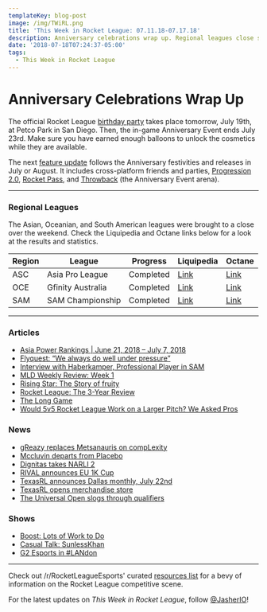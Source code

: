 ```yaml
---
templateKey: blog-post
image: /img/TWiRL.png
title: 'This Week in Rocket League: 07.11.18-07.17.18'
description: Anniversary celebrations wrap up. Regional leagues close shop.
date: '2018-07-18T07:24:37-05:00'
tags:
  - This Week in Rocket League
---
```

# Anniversary Celebrations Wrap Up

The official Rocket League [birthday party](http://www.rocketleague.com/news/rocket-league-third-birthday-party/) takes place tomorrow, July 19th, at Petco Park in San Diego. Then, the in-game Anniversary Event ends July 23rd. Make sure you have earned enough balloons to unlock the cosmetics while they are available.

The next [feature update](https://www.rocketleague.com/news/rocket-league-roadmap-summer-2018/) follows the Anniversary festivities and releases in July or August. It includes cross-platform friends and parties, [Progression 2.0](https://www.rocketleague.com/news/incoming-changes-to-xp-and-level-progression/), [Rocket Pass](https://www.rocketleague.com/news/rocket-pass-a-closer-look/), and [Throwback](https://twitter.com/RocketLeague/status/1016392258201870336) (the Anniversary Event arena). 

---

### Regional Leagues

The Asian, Oceanian, and South American leagues were brought to a close over the weekend. Check the Liquipedia and Octane links below for a look at the results and statistics. 

| Region | League            | Progress | Liquipedia                                                                                   | Octane                                                                    |
| ------ | ----------------- | -------- | -------------------------------------------------------------------------------------------- | ------------------------------------------------------------------------- |
| ASC    | Asia Pro League   | Completed   | [Link](https://liquipedia.net/rocketleague/1NE_eSports/Asia_Pro_League/Season_2) | [Link](https://octane.gg/event/asia-pro-league-season-two)                |
| OCE    | Gfinity Australia | Completed   | [Link](https://liquipedia.net/rocketleague/Gfinity/Australia/Elite_Series/Season_1)          | [Link](https://octane.gg/event/gfinity-australia-elite-series-season-one) |
| SAM    | SAM Championship  | Completed   | [Link](https://liquipedia.net/rocketleague/SAM_Championship/Season_1/League_Play)            | [Link](https://octane.gg/event/sam-championship-season-one)               |

---

### Articles

* [Asia Power Rankings | June 21, 2018 – July 7, 2018](https://rocketleagueasia.com/asia-power-rankings-june-21-2018-july-7-2018/)
* [Flyquest: “We always do well under pressure”](https://rocketeers.gg/interview-flyquest-narli-2-primethunder-wonder-ayyjayy/)
* [Interview with Haberkamper, Professional Player in SAM](http://team-dignitas.net/articles/blogs/rocket-league/12727/rocket-league-interview-haberkamper-south-american-professional-player)
* [MLD Weekly Review: Week 1](https://www.mldoubles.com/single-post/2018/07/17/Season-7-Week-1-Review)
* [Rising Star: The Story of fruity](https://octane.gg/news/rising-star-the-story-of-fruity/)
* [Rocket League: The 3-Year Review](https://www.polygon.com/2018/7/17/17578850/rocket-league-review-xbox-one-switch-ps4-pc)
* [The Long Game](https://www.theplayerslobby.com/2004/the-long-game-kronovi-g2-rocket-league/#.ZRjwo8fd5n)
* [Would 5v5 Rocket League Work on a Larger Pitch? We Asked Pros](https://www.redbull.com/us-en/rocket-league-pros-discuss-5v5-mode)

### News

* [gReazy replaces Metsanauris on compLexity](https://octane.gg/news/greazy-replaces-metsanauris-on-complexity/)
* [Mccluvin departs from Placebo](https://octane.gg/news/mccluvin-and-placebo-part-ways-with-each-other)
* [Dignitas takes NARLI 2](https://www.reddit.com/r/RocketLeagueEsports/comments/8yss86/northern_arena_rocket_league_invitational_2_50000/)
* [RIVAL announces EU 1K Cup](https://www.reddit.com/r/RocketLeagueEsports/comments/8yux13/rival_eu_1k_cup_july_21st_22nd_1000_prize_pool/)
* [TexasRL announces Dallas monthly, July 22nd](https://twitter.com/TexasRL/status/1018286990415028226)
* [TexasRL opens merchandise store](https://twitter.com/TexasRL/status/1019366629828972550)
* [The Universal Open slogs through qualifiers](https://universalopen.gg/phases/europe-open-qualifier-4/)

### Shows

* [Boost: Lots of Work to Do](https://www.youtube.com/watch?v=2QWfIRNlfKw)
* [Casual Talk: SunlessKhan](https://youtu.be/zzuaDVyFSAA)
* [G2 Esports in #LANdon](https://www.youtube.com/watch?v=bym2q92qAtA)

---

Check out /r/RocketLeagueEsports' curated [resources list](https://www.reddit.com/r/RocketLeagueEsports/wiki/links) for a bevy of information on the Rocket League competitive scene.

For the latest updates on _This Week in Rocket League_, follow [@JasherIO](https://twitter.com/JasherIO)!
